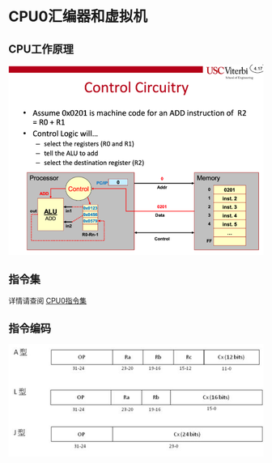 # CPU0汇编器和虚拟机

## CPU工作原理   
![cpu工作原理](doc/cpu.png)


## 指令集 

详情请查阅 [CPU0指令集](https://ccckmit.github.io/ss/htm/cpu0instruction.html)  


## 指令编码 

![指令编码](doc/cpu0format.jpg)